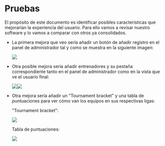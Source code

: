 # Pruebas

El propósito de este documento es identificar posibles características que mejorarían la experiencia del usuario. Para ello vamos a revisar nuestro software y lo vamos a comparar con otros ya consolidados.

- La primera mejora que veo sería añadir un botón de añadir registro en el panel de administrador tal y como se muestra en la siguiente imagen:
  
  ![]([C:\Users\Karim\Desktop\ProyectoFinal\docs\doc_images\pruebas\añadirregistro.png](https://github.com/KarimElKharrat/integracion-dam/blob/main/docs/doc_images/pruebas/añadirregistro.png))

- Otra posible mejora sería añadir entrenadores y su pestaña correspondiente tanto en el panel de administrador como en la vista que ve el usuario final:
  
  ![]([C:\Users\Karim\Desktop\ProyectoFinal\docs\doc_images\pruebas\entrenadores.png](https://github.com/KarimElKharrat/integracion-dam/blob/main/docs/doc_images/pruebas/entrenadores.png))![]([C:\Users\Karim\Desktop\ProyectoFinal\docs\doc_images\pruebas\entrenadores2.png](https://github.com/KarimElKharrat/integracion-dam/blob/main/docs/doc_images/pruebas/entrenadores2.png))

- Otra mejora sería añadir un "Tournament bracket" y una tabla de puntuaciones para ver cómo van los equipos en sus respectivas ligas:
  
  "Tournament bracket":
  
  ![]([C:\Users\Karim\Desktop\ProyectoFinal\docs\doc_images\pruebas\bracket.png](https://github.com/KarimElKharrat/integracion-dam/blob/main/docs/doc_images/pruebas/bracket.png))
  
  Tabla de puntuaciones:
  
  ![]([C:\Users\Karim\Desktop\ProyectoFinal\docs\doc_images\pruebas\tabla%20de%20puntuaciones%20la%20lig.png](https://github.com/KarimElKharrat/integracion-dam/blob/main/docs/doc_images/pruebas/tabla%20de%20puntuaciones%20la%20lig.png))
